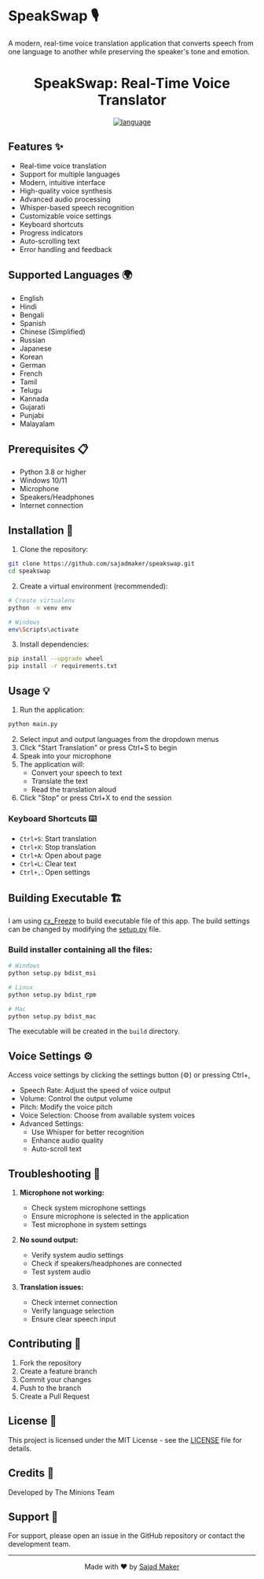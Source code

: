 # SpeakSwap 🎙️

A modern, real-time voice translation application that converts speech from one language to another while preserving the speaker's tone and emotion.

<div align="center">
<h1> SpeakSwap: Real-Time Voice Translator </h1>
<a href="#"><img alt="language" src="https://user-images.githubusercontent.com/132539454/278971782-9453805e-e2e6-4d99-b1de-cf8fcd3e7105.svg"></a>
</div>

## Features ✨

- Real-time voice translation
- Support for multiple languages
- Modern, intuitive interface
- High-quality voice synthesis
- Advanced audio processing
- Whisper-based speech recognition
- Customizable voice settings
- Keyboard shortcuts
- Progress indicators
- Auto-scrolling text
- Error handling and feedback

## Supported Languages 🌍

- English
- Hindi
- Bengali
- Spanish
- Chinese (Simplified)
- Russian
- Japanese
- Korean
- German
- French
- Tamil
- Telugu
- Kannada
- Gujarati
- Punjabi
- Malayalam

## Prerequisites 📋

- Python 3.8 or higher
- Windows 10/11
- Microphone
- Speakers/Headphones
- Internet connection

## Installation 🚀

1. Clone the repository:
```bash
git clone https://github.com/sajadmaker/speakswap.git
cd speakswap
```

2. Create a virtual environment (recommended):
```bash
# Create virtualenv
python -m venv env

# Windows
env\Scripts\activate
```

3. Install dependencies:
```bash
pip install --upgrade wheel
pip install -r requirements.txt
```

## Usage 💡

1. Run the application:
```bash
python main.py
```

2. Select input and output languages from the dropdown menus
3. Click "Start Translation" or press Ctrl+S to begin
4. Speak into your microphone
5. The application will:
   - Convert your speech to text
   - Translate the text
   - Read the translation aloud
6. Click "Stop" or press Ctrl+X to end the session

### Keyboard Shortcuts ⌨️

- `Ctrl+S`: Start translation
- `Ctrl+X`: Stop translation
- `Ctrl+A`: Open about page
- `Ctrl+L`: Clear text
- `Ctrl+,`: Open settings

## Building Executable 🏗️

I am using [cx_Freeze](https://github.com/marcelotduarte/cx_Freeze/tree/main) to build executable file of this app. The build settings can be changed by modifying the [setup.py](setup.py) file.

### Build installer containing all the files:
```bash
# Windows
python setup.py bdist_msi

# Linux
python setup.py bdist_rpm

# Mac
python setup.py bdist_mac
```

The executable will be created in the `build` directory.

## Voice Settings ⚙️

Access voice settings by clicking the settings button (⚙️) or pressing Ctrl+,

- Speech Rate: Adjust the speed of voice output
- Volume: Control the output volume
- Pitch: Modify the voice pitch
- Voice Selection: Choose from available system voices
- Advanced Settings:
  - Use Whisper for better recognition
  - Enhance audio quality
  - Auto-scroll text


## Troubleshooting 🔧

1. **Microphone not working:**
   - Check system microphone settings
   - Ensure microphone is selected in the application
   - Test microphone in system settings

2. **No sound output:**
   - Verify system audio settings
   - Check if speakers/headphones are connected
   - Test system audio

3. **Translation issues:**
   - Check internet connection
   - Verify language selection
   - Ensure clear speech input

## Contributing 🤝

1. Fork the repository
2. Create a feature branch
3. Commit your changes
4. Push to the branch
5. Create a Pull Request

## License 📄

This project is licensed under the MIT License - see the [LICENSE](LICENSE) file for details.

## Credits 👏

Developed by The Minions Team

## Support 💬

For support, please open an issue in the GitHub repository or contact the development team.

---

<div align="center">
Made with ❤️ by <a href="https://github.com/sajadmaker">Sajad Maker</a>
</div>
